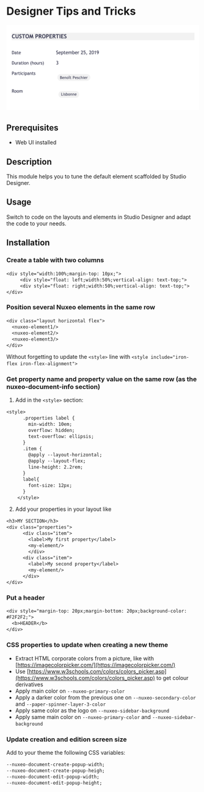 # Designer Tips and Tricks

![designer-example](designer.png)

## Prerequisites

- Web UI installed

## Description

This module helps you to tune the default element scaffolded by Studio Designer.  

## Usage

Switch to code on the layouts and elements in Studio Designer and adapt the code to your needs.

## Installation

### Create a table with two columns

```
<div style="width:100%;margin-top: 10px;">
     <div style="float: left;width:50%;vertical-align: text-top;">
     <div style="float: right;width:50%;vertical-align: text-top;">
</div>
```

### Position several Nuxeo elements in the same row

```
<div class="layout horizontal flex">
  <nuxeo-element1/>
  <nuxeo-element2/>
  <nuxeo-element3/>
</div>
```

Without forgetting to update the `<style>` line with `<style include="iron-flex iron-flex-alignment">`

### Get property name and property value on the same row (as the nuxeo-document-info section)

1. Add in the `<style>` section:

```
<style>
      .properties label {
        min-width: 10em;
        overflow: hidden;
        text-overflow: ellipsis;
      }
      .item {
        @apply --layout-horizontal;
        @apply --layout-flex;
        line-height: 2.2rem;
      }
      label{
        font-size: 12px;
      }
    </style>
```

2. Add your properties in your layout like

```
<h3>MY SECTION</h3>
<div class="properties">    
      <div class="item">
        <label>My first property</label>
        <my-element/>
    	</div>
      <div class="item">
        <label>My second property</label>
        <my-element/>
      </div>
</div>      
```

### Put a header

```
<div style="margin-top: 20px;margin-bottom: 20px;background-color: #F2F2F2;">
  <b>HEADER</b>
</div>
```

### CSS properties to update when creating a new theme

- Extract HTML corporate colors from a picture, like with [https://imagecolorpicker.com/](https://imagecolorpicker.com/)
- Use [https://www.w3schools.com/colors/colors_picker.asp](https://www.w3schools.com/colors/colors_picker.asp) to get colour derivatives
- Apply main color on `--nuxeo-primary-color`
- Apply a darker color from the previous one on `--nuxeo-secondary-color` and `--paper-spinner-layer-3-color`
- Apply same color as the logo on `--nuxeo-sidebar-background`
- Apply same main color on `--nuxeo-primary-color` and `--nuxeo-sidebar-background`

### Update creation and edition screen size

Add to your theme the following CSS variables:

```
--nuxeo-document-create-popup-width;
--nuxeo-document-create-popup-heigh;
--nuxeo-document-edit-popup-width;
--nuxeo-document-edit-popup-height;
```

